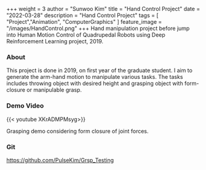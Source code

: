 +++
weight = 3
author = "Sunwoo Kim"
title = "Hand Control Project"
date = "2022-03-28"
description = "Hand Control Project"
tags = [
    "Project","Animation", "ComputerGraphics"
]
feature_image = "/images/HandControl.png"
+++
Hand manipulation project before jump into Human Motion Control of Quadrupedal Robots using Deep Reinforcement Learning project, 2019.
<!--more-->

### About
This project is done in 2019, on first year of the graduate student. I aim to generate the arm-hand motion to manipulate various tasks. The tasks includes throwing object with desired height and grasping object with form-closure or manipulable grasp.

### Demo Video

{{< youtube XKrADMPMsyg>}}

Grasping demo considering form closure of joint forces.

### Git
https://github.com/PulseKim/Grsp_Testing
